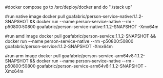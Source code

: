 #docker compose
go to /src/deploy/docker and do "./stack up"

#run native image
docker pull goafabric/person-service-native:1.1.2-SNAPSHOT && docker run --name person-service-native --rm -p50800:50800 goafabric/person-service-native:1.1.2-SNAPSHOT -Xmx64m

#run amd image
docker pull goafabric/person-service:1.1.2-SNAPSHOT && docker run --name person-service-native --rm -p50800:50800 goafabric/person-service:1.1.2-SNAPSHOT -Xmx64m

#run arm image
docker pull goafabric/person-service-arm64v8:1.1.2-SNAPSHOT && docker run --name person-service-native --rm -p50800:50800 goafabric/person-service-arm64v8:1.1.2-SNAPSHOT -Xmx64m